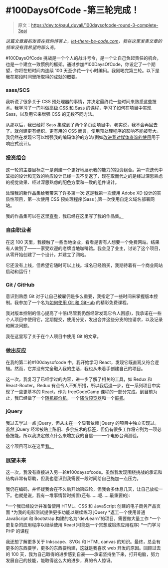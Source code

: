 # #100DaysOfCode -第三轮完成！

> 原文：<https://dev.to/paul_duvall/100daysofcode-round-3-complete-3eaj>

*这篇文章最初发表在我的博客上，[let-there-be-code.com](http://let-there-be-code.com/)，我在这里发表文章的频率没有我希望的那么高。*

#100DaysOfCode 挑战是一个个人的战斗号令，是一个让自己负起责任的机会，也是一个建立一致惯例的框架。通过参加#100DaysOfCode，你设定了一个期望，你将在短时间内连续 100 天至少花一个小时编码。我刚喝完第三轮。以下是我在那段时间里所取得的成就的概要。

### sass/SCS

我听说了很多关于 CSS 预处理器的事情，并决定最终花一些时间来熟悉这些技术。我学习了一门叫做[高级 CSS 和 Sass](https://www.udemy.com/advanced-css-and-sass/) 的课程，学习了如何在项目中实现 Sass，以及用它来增强 CSS 的无数不同方法。

从那以后，我已经将 Sass 集成到了两个多页面项目中，老实说，我不会再回去了。就创建更有组织、更有用的 CSS 而言，使用预处理程序的影响不能被夸大。我仍然在发现它可以增强我的编码体验的方法(例如[改进我对媒体查询的使用](http://let-there-be-code.com/2019/06/23/sass-and-media-queries/)用于响应式设计)。

### 投资组合

这一轮的主要目标之一是创建一个更好地展示我的能力的投资组合。第一次迭代中笨拙的设计和无效的响应设计已经一去不复返了，现在取而代之的是经过深思熟虑的视觉效果、经过深思熟虑的配色方案和一致的组件设计。

处理我的新作品集给我带来了许多第一次:这是我第一次使用 Adobe XD 设计的实质性项目，第一次使用 CSS 预处理程序(Sass ),第一次使用自定义域名部署网站。

我的作品集可以在这里[查看](https://pjdwebdesign.com/)，我已经在这里写了我的作品集[。](http://let-there-be-code.com/2019/02/24/portfolio/)

### 自由职业者

在这 100 天里，我接触了一些当地企业，看看是否有人想要一个免费网站。结果有人做到了——一家受欢迎的老牌当地咖啡馆。我会见了业主，讨论了这个项目，从零开始创建了一个设计，并建立了网站。

它还没有上线，但希望它随时可以上线。域名已经购买，我期待着有一个商业网站启动和运行！

### Git / GitHub

意识到熟悉 Git 对于让自己被雇佣是多么重要，我指定了一些时间来掌握版本控制。我参加了一个名为[如何使用 Git 和 GitHub](https://eu.udacity.com/course/how-to-use-git-and-github--ud775) 的精彩免费课程。

我对版本控制的信心提高了十倍(尽管我仍然经常发现它令人困惑)，我承诺在一些个人项目中使用它，定期提交，使用分支，发出合并这些分支的拉请求，以及记录和解决问题。

我在这里写了关于在个人项目中使用 Git 的文章。

### 做出反应

在我的第二轮#100daysofcode 中，我开始学习 React，发现它既直观又符合逻辑。然而，它并没有完全融入我的生活，我也从未着手创建自己的项目。

这一次，我复习了已经学过的内容，进一步了解了相关的工具，如 Redux 和 React-Router。Redux 有点令人不知所措，所以我后退一步，在一系列项目中实现了一些更基本的 React，作为 freeCodeCamp 课程的一部分完成。到目前为止，我已经做了一个[随机报价机](http://let-there-be-code.com/2019/03/11/git/)，一个[降价预览器](https://codepen.io/duvallpj/pen/zQKpBY)和一个[鼓机](https://codepen.io/duvallpj/pen/MdGBXm)。

### jQuery

我过去学过一点 jQuery，但从未在一个显著依赖 jQuery 的项目中独立实现过。虽然 jQuery 经常被贴上陈旧、多余技术的标签，但仍有很多工作将它列为一项必备技能，所以我决定做点什么来增加我的自信——一个电影台词测验。

这个项目可以在这里[看。](https://codepen.io/duvallpj/pen/OYqEeY)

### 展望未来

这一次，我没有直接进入另一轮#100daysofcode。虽然我发现围绕挑战的承诺和结构非常有帮助，但我也意识到我需要一段时间给自己施加一点压力。

我仍在编码，并怀疑我会在不久后开始第四轮，但我会多休息几天，让自己放松一下。也就是说，我有一堆事情暂时搁置(还有……呃……最重要的):

*一个我已经设计并准备使用 HTML、CSS 和 JavaScript 创建的电子商务产品页面
*为我的电影测试提供更多功能以继续练习 jQuery
*返工一个使用普通 JavaScript 和 Bootstrap 构建的名为“devLearn”的项目，需要做大量工作
*一个更复杂的应用程序以继续使用 React(可能是一个冥想或锻炼应用程序)
*一门学习 PHP 的课程

我还想了解更多关于 Inkscape、SVGs 和 HTML canvas 的知识。最终，总会有更多的东西要学，更多的东西要构建，这就是我喜欢 web 开发的原因。回顾过去的 100 天，我为自己取得的进步感到自豪——承诺坚持坐下来，打开电脑，努力发展自己的技能，能取得这么大的进步，真的令人惊讶。